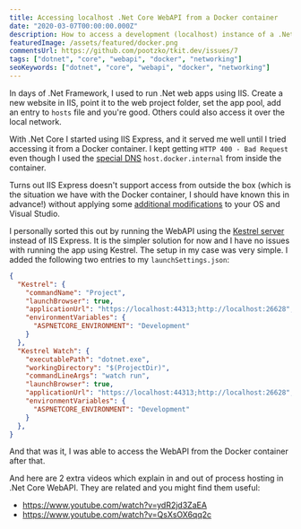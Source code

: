```yaml
---
title: Accessing localhost .Net Core WebAPI from a Docker container
date: "2020-03-07T00:00:00.000Z"
description: How to access a development (localhost) instance of a .Net Core WebAPI from a Docker container?
featuredImage: /assets/featured/docker.png
commentsUrl: https://github.com/pootzko/tkit.dev/issues/7
tags: ["dotnet", "core", "webapi", "docker", "networking"]
seoKeywords: ["dotnet", "core", "webapi", "docker", "networking"]
---
```


In days of .Net Framework, I used to run .Net web apps using IIS. Create a new website in IIS, point it to the web project folder, set the app pool, add an entry to `hosts` file and you're good. Others could also access it over the local network.

With .Net Core I started using IIS Express, and it served me well until I tried accessing it from a Docker container. I kept getting `HTTP 400 - Bad Request` even though I used the [special DNS](https://docs.docker.com/docker-for-windows/networking/#use-cases-and-workarounds) `host.docker.internal` from inside the container.

Turns out IIS Express doesn't support access from outside the box (which is the situation we have with the Docker container, I should have known this in advance!) without applying some [additional modifications](https://blog.kloud.com.au/2017/02/27/remote-access-to-local-aspnet-core-apps-from-mobile-devices/) to your OS and Visual Studio.

I personally sorted this out by running the WebAPI using the [Kestrel server](https://docs.microsoft.com/en-us/aspnet/core/fundamentals/servers/kestrel) instead of IIS Express. It is the simpler solution for now and I have no issues with running the app using Kestrel. The setup in my case was very simple. I added the following two entries to my `launchSettings.json`:

```json
{
  "Kestrel": {
    "commandName": "Project",
    "launchBrowser": true,
    "applicationUrl": "https://localhost:44313;http://localhost:26628",
    "environmentVariables": {
      "ASPNETCORE_ENVIRONMENT": "Development"
    }
  },
  "Kestrel Watch": {
    "executablePath": "dotnet.exe",
    "workingDirectory": "$(ProjectDir)",
    "commandLineArgs": "watch run",
    "launchBrowser": true,
    "applicationUrl": "https://localhost:44313;http://localhost:26628",
    "environmentVariables": {
      "ASPNETCORE_ENVIRONMENT": "Development"
    }
  },
}
```

And that was it, I was able to access the WebAPI from the Docker container after that.

And here are 2 extra videos which explain in and out of process hosting in .Net Core WebAPI. They are related and you might find them useful:

 - https://www.youtube.com/watch?v=ydR2jd3ZaEA
 - https://www.youtube.com/watch?v=QsXsOX6qq2c